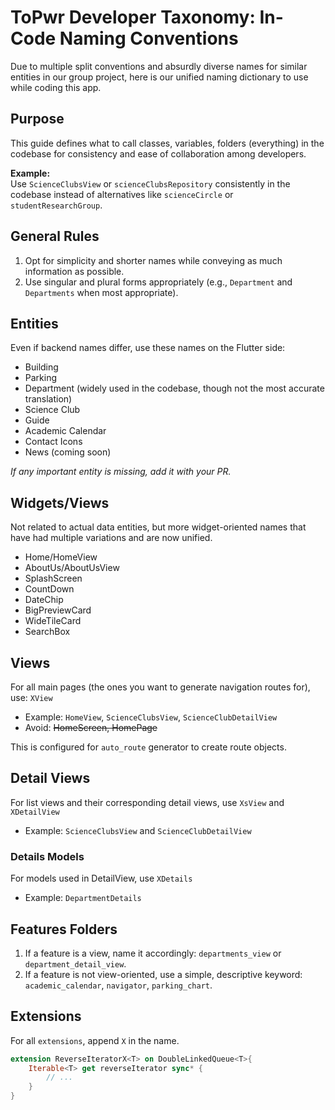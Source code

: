 # ToPwr Developer Taxonomy: In-Code Naming Conventions

Due to multiple split conventions and absurdly diverse names for similar entities in our group project, here is our unified naming dictionary to use while coding this app.

## Purpose
This guide defines what to call classes, variables, folders (everything) in the codebase for consistency and ease of collaboration among developers.

**Example:**  
Use `ScienceClubsView` or `scienceClubsRepository` consistently in the codebase instead of alternatives like `scienceCircle` or `studentResearchGroup`.

## General Rules
1. Opt for simplicity and shorter names while conveying as much information as possible.
2. Use singular and plural forms appropriately (e.g., `Department` and `Departments` when most appropriate).

## Entities
Even if backend names differ, use these names on the Flutter side:
- Building
- Parking
- Department (widely used in the codebase, though not the most accurate translation)
- Science Club
- Guide
- Academic Calendar
- Contact Icons
- News (coming soon)

*If any important entity is missing, add it with your PR.*

## Widgets/Views
Not related to actual data entities, but more widget-oriented names that have had multiple variations and are now unified.

- Home/HomeView
- AboutUs/AboutUsView
- SplashScreen
- CountDown
- DateChip
- BigPreviewCard
- WideTileCard
- SearchBox

## Views
For all main pages (the ones you want to generate navigation routes for), use: `XView`
- Example: `HomeView`, `ScienceClubsView`, `ScienceClubDetailView`
- Avoid: ~~HomeScreen, HomePage~~

This is configured for `auto_route` generator to create route objects.

## Detail Views
For list views and their corresponding detail views, use `XsView` and `XDetailView`
- Example: `ScienceClubsView` and `ScienceClubDetailView`

### Details Models
For models used in DetailView, use `XDetails`
- Example: `DepartmentDetails`

## Features Folders
1. If a feature is a view, name it accordingly: `departments_view` or `department_detail_view`.
2. If a feature is not view-oriented, use a simple, descriptive keyword: `academic_calendar`, `navigator`, `parking_chart`.

## Extensions
For all `extensions`, append `X` in the name.
```dart
extension ReverseIteratorX<T> on DoubleLinkedQueue<T>{
    Iterable<T> get reverseIterator sync* {
        // ...
    }
}
